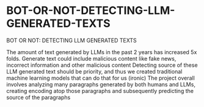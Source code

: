 # BOT-OR-NOT-DETECTING-LLM-GENERATED-TEXTS
BOT OR NOT: DETECTING LLM GENERATED TEXTS

The amount of text generated by LLMs in the past 2 years has increased 5x folds.
Generate text could include malicious content like fake news, incorrect information and other malicious content 
Detecting source of these LLM generated text should be priority, and thus we created traditional machine learning models that can do that for us (ironic)
The project overall involves analyzing many paragraphs generated by both humans and LLMs, creating encoding atop those paragraphs and subsequently predicting the source of the paragraphs
